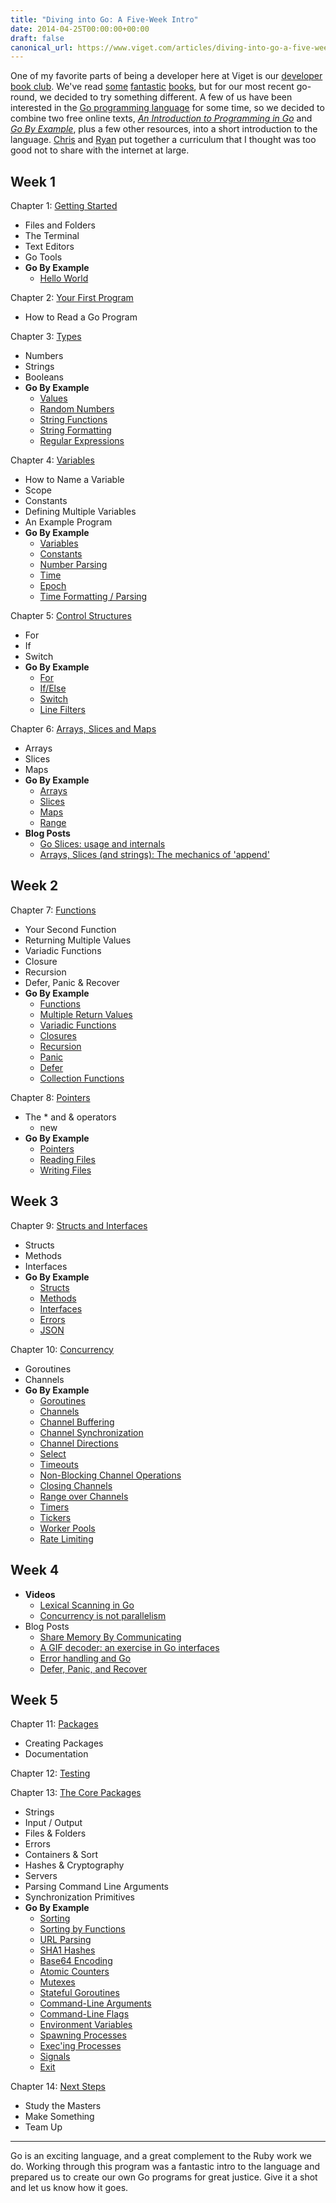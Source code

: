 ```yaml
---
title: "Diving into Go: A Five-Week Intro"
date: 2014-04-25T00:00:00+00:00
draft: false
canonical_url: https://www.viget.com/articles/diving-into-go-a-five-week-intro/
---
```


One of my favorite parts of being a developer here at Viget is our
[developer book club](https://viget.com/extend/confident-ruby-a-review).
We've read [some](http://www.confidentruby.com/)
[fantastic](http://www.poodr.com/)
[books](http://martinfowler.com/books/nosql.html), but for our most
recent go-round, we decided to try something different. A few of us have
been interested in the [Go programming language](https://golang.org/)
for some time, so we decided to combine two free online texts, [*An
Introduction to Programming in Go*](http://www.golang-book.com/books/intro/) and
[*Go By Example*](https://gobyexample.com/), plus a few other resources,
into a short introduction to the language.
[Chris](https://viget.com/about/team/cjones) and
[Ryan](https://viget.com/about/team/rfoster) put together a curriculum
that I thought was too good not to share with the internet at large.

## Week 1

Chapter 1: [Getting Started](http://www.golang-book.com/books/intro/1)

-   Files and Folders
-   The Terminal
-   Text Editors
-   Go Tools
-   **Go By Example**
    -   [Hello World](https://gobyexample.com/hello-world)

Chapter 2: [Your First Program](http://www.golang-book.com/books/intro/2)

-   How to Read a Go Program

Chapter 3: [Types](http://www.golang-book.com/books/intro/3)

-   Numbers
-   Strings
-   Booleans
-   **Go By Example**
    -   [Values](https://gobyexample.com/values)
    -   [Random Numbers](https://gobyexample.com/random-numbers)
    -   [String Functions](https://gobyexample.com/string-functions)
    -   [String Formatting](https://gobyexample.com/string-formatting)
    -   [Regular
        Expressions](https://gobyexample.com/regular-expressions)

Chapter 4: [Variables](http://www.golang-book.com/books/intro/4)

-   How to Name a Variable
-   Scope
-   Constants
-   Defining Multiple Variables
-   An Example Program
-   **Go By Example**
    -   [Variables](https://gobyexample.com/variables)
    -   [Constants](https://gobyexample.com/constants)
    -   [Number Parsing](https://gobyexample.com/number-parsing)
    -   [Time](https://gobyexample.com/time)
    -   [Epoch](https://gobyexample.com/epoch)
    -   [Time Formatting /
        Parsing](https://gobyexample.com/time-formatting-parsing)

Chapter 5: [Control Structures](http://www.golang-book.com/books/intro/5)

-   For
-   If
-   Switch
-   **Go By Example**
    -   [For](https://gobyexample.com/for)
    -   [If/Else](https://gobyexample.com/if-else)
    -   [Switch](https://gobyexample.com/switch)
    -   [Line Filters](https://gobyexample.com/line-filters)

Chapter 6: [Arrays, Slices and Maps](http://www.golang-book.com/books/intro/6)

-   Arrays
-   Slices
-   Maps
-   **Go By Example**
    -   [Arrays](https://gobyexample.com/arrays)
    -   [Slices](https://gobyexample.com/slices)
    -   [Maps](https://gobyexample.com/maps)
    -   [Range](https://gobyexample.com/range)
-   **Blog Posts**
    -   [Go Slices: usage and
        internals](https://blog.golang.org/go-slices-usage-and-internals)
    -   [Arrays, Slices (and strings): The mechanics of
        'append'](https://blog.golang.org/slices)

## Week 2

Chapter 7: [Functions](http://www.golang-book.com/books/intro/7)

-   Your Second Function
-   Returning Multiple Values
-   Variadic Functions
-   Closure
-   Recursion
-   Defer, Panic & Recover
-   **Go By Example**
    -   [Functions](https://gobyexample.com/functions)
    -   [Multiple Return
        Values](https://gobyexample.com/multiple-return-values)
    -   [Variadic Functions](https://gobyexample.com/variadic-functions)
    -   [Closures](https://gobyexample.com/closures)
    -   [Recursion](https://gobyexample.com/recursion)
    -   [Panic](https://gobyexample.com/panic)
    -   [Defer](https://gobyexample.com/defer)
    -   [Collection
        Functions](https://gobyexample.com/collection-functions)

Chapter 8: [Pointers](http://www.golang-book.com/books/intro/8)

-   The \* and & operators
    -   new
-   **Go By Example**
    -   [Pointers](https://gobyexample.com/pointers)
    -   [Reading Files](https://gobyexample.com/reading-files)
    -   [Writing Files](https://gobyexample.com/writing-files)

## Week 3

Chapter 9: [Structs and Interfaces](http://www.golang-book.com/books/intro/9)

-   Structs
-   Methods
-   Interfaces
-   **Go By Example**
    -   [Structs](https://gobyexample.com/structs)
    -   [Methods](https://gobyexample.com/methods)
    -   [Interfaces](https://gobyexample.com/interfaces)
    -   [Errors](https://gobyexample.com/errors)
    -   [JSON](https://gobyexample.com/json)

Chapter 10: [Concurrency](http://www.golang-book.com/books/intro/10)

-   Goroutines
-   Channels
-   **Go By Example**
    -   [Goroutines](https://gobyexample.com/goroutines)
    -   [Channels](https://gobyexample.com/channels)
    -   [Channel Buffering](https://gobyexample.com/channel-buffering)
    -   [Channel
        Synchronization](https://gobyexample.com/channel-synchronization)
    -   [Channel Directions](https://gobyexample.com/channel-directions)
    -   [Select](https://gobyexample.com/select)
    -   [Timeouts](https://gobyexample.com/timeouts)
    -   [Non-Blocking Channel
        Operations](https://gobyexample.com/non-blocking-channel-operations)
    -   [Closing Channels](https://gobyexample.com/closing-channels)
    -   [Range over
        Channels](https://gobyexample.com/range-over-channels)
    -   [Timers](https://gobyexample.com/timers)
    -   [Tickers](https://gobyexample.com/tickers)
    -   [Worker Pools](https://gobyexample.com/worker-pools)
    -   [Rate Limiting](https://gobyexample.com/rate-limiting)

## Week 4

-   **Videos**
    -   [Lexical Scanning in
        Go](https://www.youtube.com/watch?v=HxaD_trXwRE)
    -   [Concurrency is not
        parallelism](https://blog.golang.org/concurrency-is-not-parallelism)
-   Blog Posts
    -   [Share Memory By
        Communicating](https://blog.golang.org/share-memory-by-communicating)
    -   [A GIF decoder: an exercise in Go
        interfaces](https://blog.golang.org/gif-decoder-exercise-in-go-interfaces)
    -   [Error handling and
        Go](https://blog.golang.org/error-handling-and-go)
    -   [Defer, Panic, and
        Recover](https://blog.golang.org/defer-panic-and-recover)

## Week 5

Chapter 11: [Packages](http://www.golang-book.com/books/intro/11)

-   Creating Packages
-   Documentation

Chapter 12: [Testing](http://www.golang-book.com/books/intro/12)

Chapter 13: [The Core Packages](http://www.golang-book.com/books/intro/13)

-   Strings
-   Input / Output
-   Files & Folders
-   Errors
-   Containers & Sort
-   Hashes & Cryptography
-   Servers
-   Parsing Command Line Arguments
-   Synchronization Primitives
-   **Go By Example**
    -   [Sorting](https://gobyexample.com/sorting)
    -   [Sorting by
        Functions](https://gobyexample.com/sorting-by-functions)
    -   [URL Parsing](https://gobyexample.com/url-parsing)
    -   [SHA1 Hashes](https://gobyexample.com/sha1-hashes)
    -   [Base64 Encoding](https://gobyexample.com/base64-encoding)
    -   [Atomic Counters](https://gobyexample.com/atomic-counters)
    -   [Mutexes](https://gobyexample.com/mutexes)
    -   [Stateful
        Goroutines](https://gobyexample.com/stateful-goroutines)
    -   [Command-Line
        Arguments](https://gobyexample.com/command-line-arguments)
    -   [Command-Line Flags](https://gobyexample.com/command-line-flags)
    -   [Environment
        Variables](https://gobyexample.com/environment-variables)
    -   [Spawning Processes](https://gobyexample.com/spawning-processes)
    -   [Exec'ing Processes](https://gobyexample.com/execing-processes)
    -   [Signals](https://gobyexample.com/signals)
    -   [Exit](https://gobyexample.com/exit)

Chapter 14: [Next Steps](http://www.golang-book.com/books/intro/14)

-   Study the Masters
-   Make Something
-   Team Up

***

Go is an exciting language, and a great complement to the Ruby work we
do. Working through this program was a fantastic intro to the language
and prepared us to create our own Go programs for great justice. Give it
a shot and let us know how it goes.

